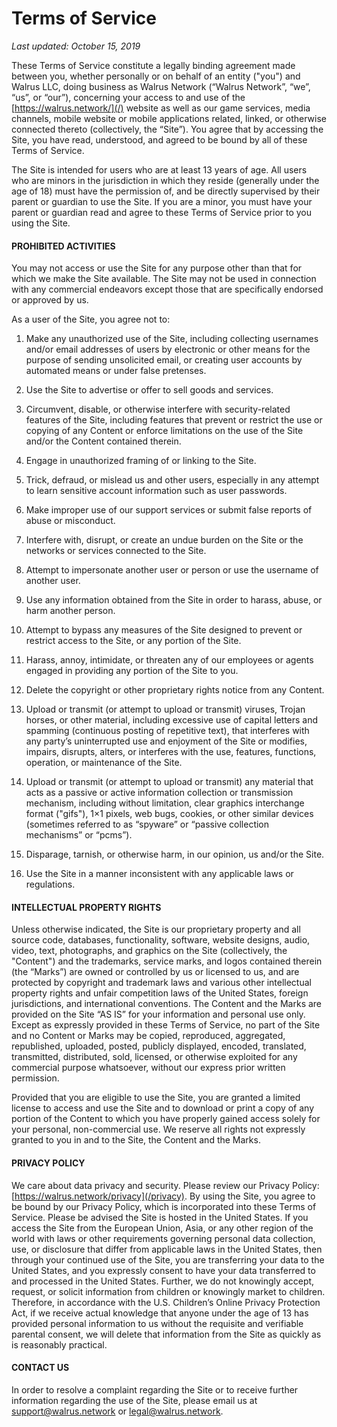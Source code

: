 # Terms of Service

*Last updated: October 15, 2019*

These Terms of Service constitute a legally binding agreement made between you, whether personally or on behalf of an entity ("you") and Walrus LLC, doing business as Walrus Network (“Walrus Network”, “we”, “us”, or “our”), concerning your access to and use of the [https://walrus.network/](/) website as well as our game services, media channels, mobile website or mobile applications related, linked, or otherwise connected thereto (collectively, the “Site”). You agree that by accessing the Site, you have read, understood, and agreed to be bound by all of these Terms of Service.

The Site is intended for users who are at least 13 years of age. All users who are minors in the jurisdiction in which they reside (generally under the age of 18) must have the permission of, and be directly supervised by their parent or guardian to use the Site. If you are a minor, you must have your parent or guardian read and agree to these Terms of Service prior to you using the Site.

#### PROHIBITED ACTIVITIES

You may not access or use the Site for any purpose other than that for which we make the Site available. The Site may not be used in connection with any commercial endeavors except those that are specifically endorsed or approved by us.

As a user of the Site, you agree not to:

1. Make any unauthorized use of the Site, including collecting usernames and/or email addresses of users by electronic or other means for the purpose of sending unsolicited email, or creating user accounts by automated means or under false pretenses.

2. Use the Site to advertise or offer to sell goods and services.

3. Circumvent, disable, or otherwise interfere with security-related features of the Site, including features that prevent or restrict the use or copying of any Content or enforce limitations on the use of the Site and/or the Content contained therein.

4. Engage in unauthorized framing of or linking to the Site.

5. Trick, defraud, or mislead us and other users, especially in any attempt to learn sensitive account information such as user passwords.

6. Make improper use of our support services or submit false reports of abuse or misconduct.

7. Interfere with, disrupt, or create an undue burden on the Site or the networks or services connected to the Site.

8. Attempt to impersonate another user or person or use the username of another user.

9. Use any information obtained from the Site in order to harass, abuse, or harm another person.

10. Attempt to bypass any measures of the Site designed to prevent or restrict access to the Site, or any portion of the Site.

11. Harass, annoy, intimidate, or threaten any of our employees or agents engaged in providing any portion of the Site to you.

12. Delete the copyright or other proprietary rights notice from any Content.

13. Upload or transmit (or attempt to upload or transmit) viruses, Trojan horses, or other material, including excessive use of capital letters and spamming (continuous posting of repetitive text), that interferes with any party’s uninterrupted use and enjoyment of the Site or modifies, impairs, disrupts, alters, or interferes with the use, features, functions, operation, or maintenance of the Site.

14. Upload or transmit (or attempt to upload or transmit) any material that acts as a passive or active information collection or transmission mechanism, including without limitation, clear graphics interchange format ("gifs"), 1×1 pixels, web bugs, cookies, or other similar devices (sometimes referred to as “spyware” or “passive collection mechanisms” or “pcms”).

15. Disparage, tarnish, or otherwise harm, in our opinion, us and/or the Site.

16. Use the Site in a manner inconsistent with any applicable laws or regulations.

#### INTELLECTUAL PROPERTY RIGHTS

Unless otherwise indicated, the Site is our proprietary property and all source code, databases, functionality, software, website designs, audio, video, text, photographs, and graphics on the Site (collectively, the "Content") and the trademarks, service marks, and logos contained therein (the “Marks”) are owned or controlled by us or licensed to us, and are protected by copyright and trademark laws and various other intellectual property rights and unfair competition laws of the United States, foreign jurisdictions, and international conventions. The Content and the Marks are provided on the Site “AS IS” for your information and personal use only. Except as expressly provided in these Terms of Service, no part of the Site and no Content or Marks may be copied, reproduced, aggregated, republished, uploaded, posted, publicly displayed, encoded, translated, transmitted, distributed, sold, licensed, or otherwise exploited for any commercial purpose whatsoever, without our express prior written permission.

Provided that you are eligible to use the Site, you are granted a limited license to access and use the Site and to download or print a copy of any portion of the Content to which you have properly gained access solely for your personal, non-commercial use. We reserve all rights not expressly granted to you in and to the Site, the Content and the Marks.

#### PRIVACY POLICY

We care about data privacy and security. Please review our Privacy Policy: [https://walrus.network/privacy](/privacy). By using the Site, you agree to be bound by our Privacy Policy, which is incorporated into these Terms of Service. Please be advised the Site is hosted in the United States. If you access the Site from the European Union, Asia, or any other region of the world with laws or other requirements governing personal data collection, use, or disclosure that differ from applicable laws in the United States, then through your continued use of the Site, you are transferring your data to the United States, and you expressly consent to have your data transferred to and processed in the United States.  Further, we do not knowingly accept, request, or solicit information from children or knowingly market to children. Therefore, in accordance with the U.S. Children’s Online Privacy Protection Act, if we receive actual knowledge that anyone under the age of 13 has provided personal information to us without the requisite and verifiable parental consent, we will delete that information from the Site as quickly as is reasonably practical.

#### CONTACT US

In order to resolve a complaint regarding the Site or to receive further information regarding the use of the Site, please email us at [support@walrus.network](mailto:support@walrus.network) or [legal@walrus.network](mailto:legal@walrus.network).
